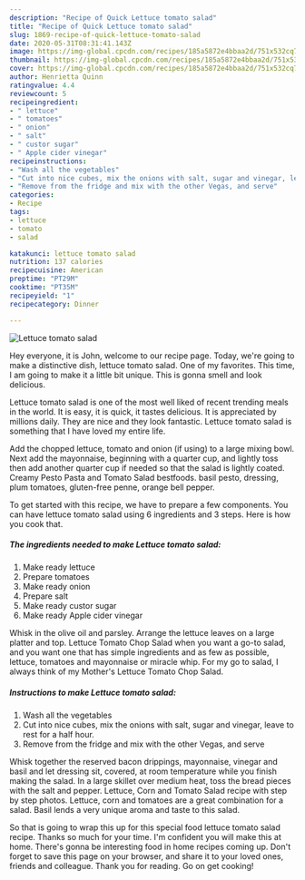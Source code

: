 ```yaml
---
description: "Recipe of Quick Lettuce tomato salad"
title: "Recipe of Quick Lettuce tomato salad"
slug: 1869-recipe-of-quick-lettuce-tomato-salad
date: 2020-05-31T08:31:41.143Z
image: https://img-global.cpcdn.com/recipes/185a5872e4bbaa2d/751x532cq70/lettuce-tomato-salad-recipe-main-photo.jpg
thumbnail: https://img-global.cpcdn.com/recipes/185a5872e4bbaa2d/751x532cq70/lettuce-tomato-salad-recipe-main-photo.jpg
cover: https://img-global.cpcdn.com/recipes/185a5872e4bbaa2d/751x532cq70/lettuce-tomato-salad-recipe-main-photo.jpg
author: Henrietta Quinn
ratingvalue: 4.4
reviewcount: 5
recipeingredient:
- " lettuce"
- " tomatoes"
- " onion"
- " salt"
- " custor sugar"
- " Apple cider vinegar"
recipeinstructions:
- "Wash all the vegetables"
- "Cut into nice cubes, mix the onions with salt, sugar and vinegar, leave to rest for a half hour."
- "Remove from the fridge and mix with the other Vegas, and serve"
categories:
- Recipe
tags:
- lettuce
- tomato
- salad

katakunci: lettuce tomato salad 
nutrition: 137 calories
recipecuisine: American
preptime: "PT29M"
cooktime: "PT35M"
recipeyield: "1"
recipecategory: Dinner

---
```



![Lettuce tomato salad](https://img-global.cpcdn.com/recipes/185a5872e4bbaa2d/751x532cq70/lettuce-tomato-salad-recipe-main-photo.jpg)

Hey everyone, it is John, welcome to our recipe page. Today, we're going to make a distinctive dish, lettuce tomato salad. One of my favorites. This time, I am going to make it a little bit unique. This is gonna smell and look delicious.

Lettuce tomato salad is one of the most well liked of recent trending meals in the world. It is easy, it is quick, it tastes delicious. It is appreciated by millions daily. They are nice and they look fantastic. Lettuce tomato salad is something that I have loved my entire life.

Add the chopped lettuce, tomato and onion (if using) to a large mixing bowl. Next add the mayonnaise, beginning with a quarter cup, and lightly toss then add another quarter cup if needed so that the salad is lightly coated. Creamy Pesto Pasta and Tomato Salad bestfoods. basil pesto, dressing, plum tomatoes, gluten-free penne, orange bell pepper.


To get started with this recipe, we have to prepare a few components. You can have lettuce tomato salad using 6 ingredients and 3 steps. Here is how you cook that.

<!--inarticleads1-->

##### The ingredients needed to make Lettuce tomato salad:

1. Make ready  lettuce
1. Prepare  tomatoes
1. Make ready  onion
1. Prepare  salt
1. Make ready  custor sugar
1. Make ready  Apple cider vinegar


Whisk in the olive oil and parsley. Arrange the lettuce leaves on a large platter and top. Lettuce Tomato Chop Salad when you want a go-to salad, and you want one that has simple ingredients and as few as possible, lettuce, tomatoes and mayonnaise or miracle whip. For my go to salad, I always think of my Mother&#39;s Lettuce Tomato Chop Salad. 

<!--inarticleads2-->

##### Instructions to make Lettuce tomato salad:

1. Wash all the vegetables
1. Cut into nice cubes, mix the onions with salt, sugar and vinegar, leave to rest for a half hour.
1. Remove from the fridge and mix with the other Vegas, and serve


Whisk together the reserved bacon drippings, mayonnaise, vinegar and basil and let dressing sit, covered, at room temperature while you finish making the salad. In a large skillet over medium heat, toss the bread pieces with the salt and pepper. Lettuce, Corn and Tomato Salad recipe with step by step photos. Lettuce, corn and tomatoes are a great combination for a salad. Basil lends a very unique aroma and taste to this salad. 

So that is going to wrap this up for this special food lettuce tomato salad recipe. Thanks so much for your time. I'm confident you will make this at home. There's gonna be interesting food in home recipes coming up. Don't forget to save this page on your browser, and share it to your loved ones, friends and colleague. Thank you for reading. Go on get cooking!
